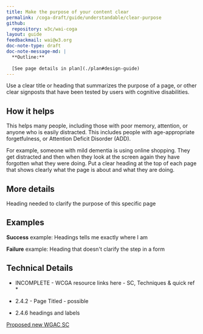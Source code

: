 ```yaml
---
title: Make the purpose of your content clear
permalink: /coga-draft/guide/understandable/clear-purpose
github:
  repository: w3c/wai-coga
layout: guide
feedbackmail: wai@w3.org
doc-note-type: draft
doc-note-message-md: |
  **Outline:**
      
  [See page details in plan](./plan#design-guide)
---
```


Use a clear title or heading that summarizes the purpose of a page, or other clear signposts that have been tested by users with cognitive disabilities.

## How it helps

This helps many people, including those with poor memory, attention, or anyone who is easily distracted. This includes people with age-appropriate forgetfulness, or Attention Deficit Disorder (ADD).

For example, someone with mild dementia is using online shopping. They get distracted and then when they look at the screen again they have forgotten what they were doing. Put a clear heading at the top of each page that shows clearly what the page is about and what they are doing.

## More details

Heading needed to clarify the purpose of this specific page

## Examples

**Success** example: Headings tells me exactly where I am

**Failure** example: Heading that doesn't clarify the step in a form

## Technical Details

- INCOMPLETE - WCGA resource links here - SC, Techniques & quick ref \*

- 2.4.2 - Page Titled - possible
- 2.4.6 headings and labels

[Proposed new WGAC SC](https://github.com/w3c/wcag21/issues/55)
